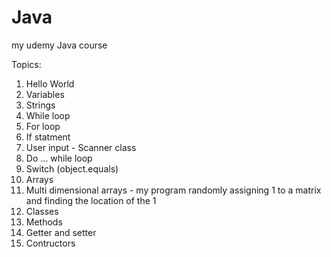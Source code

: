 # Java
my udemy Java course

Topics:
1. Hello World
2. Variables
3. Strings
4. While loop
5. For loop
6. If statment
7. User input - Scanner class
8. Do ... while loop
9. Switch (object.equals)
10. Arrays
11. Multi dimensional arrays - my program randomly assigning 1 to a matrix and finding the location of the 1
12. Classes
13. Methods 
14. Getter and setter
15. Contructors
